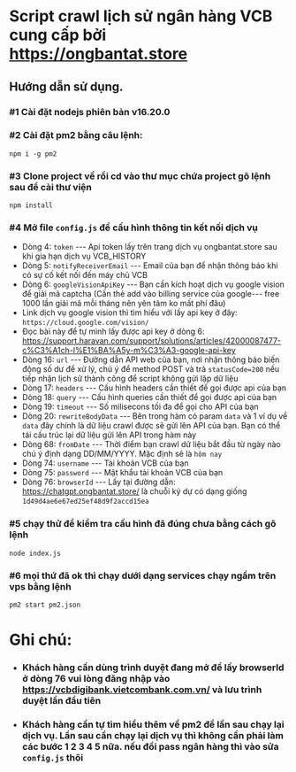 # Script crawl lịch sử ngân hàng VCB cung cấp bởi https://ongbantat.store

## Hướng dẫn sử dụng.

### #1 Cài đặt nodejs phiên bản v16.20.0
### #2 Cài đặt pm2 bằng câu lệnh:
```
npm i -g pm2
```
### #3 Clone project về rồi cd vào thư mục chứa project gõ lệnh sau để cài thư viện
```
npm install
```
### #4 Mở file ```config.js``` để cấu hình thông tin kết nối dịch vụ
- Dòng 4: ```token``` --- Api token lấy trên trang dịch vụ ongbantat.store sau khi gia hạn dịch vụ VCB_HISTORY
- Dòng 5: ```notifyReceiverEmail``` --- Email của bạn để nhận thông báo khi có sự cố kết nối đến máy chủ VCB
- Dòng 6: ```googleVisionApiKey``` --- Bạn cần kích hoạt dịch vụ google vision để giải mã captcha (Cần thẻ add vào billing service của google--- free 1000 lần giải mã mỗi tháng nên yên tâm ko mất phí đâu) 
- Link dịch vụ google vision thì tìm hiểu với lấy api key ở đây: ```https://cloud.google.com/vision/```
- Đọc bài này để tự mình lấy được api key ở dòng 6: https://support.haravan.com/support/solutions/articles/42000087477-c%C3%A1ch-l%E1%BA%A5y-m%C3%A3-google-api-key
- Dòng 16: ```url``` --- Đường dẫn API web của bạn, nơi nhận thông báo biến động số dư để xử lý, chú ý để method POST và trả ```statusCode=200``` nếu tiếp nhận lịch sử thành công để script không gửi lặp dữ liệu
- Dòng 17: ```headers``` --- Cấu hình headers cần thiết để gọi được api của bạn
- Dòng 18: ```query``` --- Cấu hình queries cần thiết để gọi được api của bạn
- Dòng 19: ```timeout``` --- Số milisecons tối đa để gọi cho API của bạn
- Dòng 20: ```rewriteBodyData``` --- Bên trong hàm có param ```data``` và 1 ví dụ về ```data``` đây chính là dữ liệu crawl được sẽ gửi lên API của bạn. Bạn có thể tái cấu trúc lại dữ liệu gửi lên API trong hàm này
- Dòng 68: ```fromDate``` --- Thời điểm bạn crawl dữ liệu bắt đầu từ ngày nào chú ý định dạng DD/MM/YYYY. Mặc định sẽ là ```hôm nay``` 
- Dòng 74: ```username``` --- Tài khoản VCB của bạn
- Dòng 75: ```password``` --- Mật khẩu tài khoản VCB của bạn
- Dòng 76: ```browserId``` --- Lấy tại đường dẫn: https://chatgpt.ongbantat.store/ là chuỗi ký dự có dạng giống ```1d49d4ae6e67ed25ef48d9f2accd15ea```

### #5 chạy thử để kiểm tra cấu hình đã đúng chưa bằng cách gõ lệnh
```node index.js```

### #6 mọi thứ đã ok thì chạy dưới dạng services chạy ngầm trên vps bằng lệnh 
```pm2 start pm2.json```

# Ghi chú:
- ### Khách hàng cần dùng trình duyệt đang mở để lấy browserId ở dòng 76 vui lòng đăng nhập vào https://vcbdigibank.vietcombank.com.vn/ và lưu trình duyệt lần đầu tiên
- ### Khách hàng cần tự tìm hiểu thêm về pm2 để lần sau chạy lại dịch vụ. Lần sau cần chạy lại dịch vụ thì không cần phải làm các bước 1 2 3 4 5 nữa. nếu đổi pass ngân hàng thì vào sửa ```config.js``` thôi